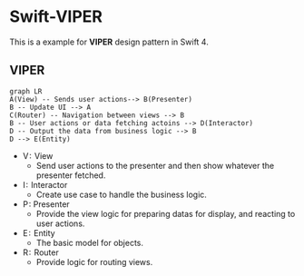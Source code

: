 # Swift-VIPER

This is a example for **VIPER** design pattern in Swift 4.

## VIPER 

```mermaid
graph LR
A(View) -- Sends user actions--> B(Presenter)
B -- Update UI --> A
C(Router) -- Navigation between views --> B
B -- User actions or data fetching actoins --> D(Interactor)
D -- Output the data from business logic --> B
D --> E(Entity)
```

- V :  View
	-  Send user actions to the presenter and then show whatever the presenter fetched.
- I :  Interactor
	-  Create use case to handle the business logic.
- P : Presenter
	- Provide the view logic for preparing datas for display, and  reacting to user actions.
- E :  Entity
	- The basic model for objects.
- R :  Router
	- Provide logic for routing views.